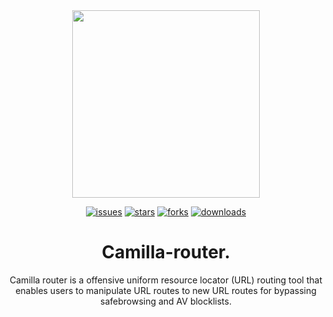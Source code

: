 <div align="center">
<img src="https://i.imgur.com/WWys7Qw.png" width="300" height="300">

[![issues](https://img.shields.io/github/issues/c4m3l-security/camilla-router?color=red)](https://github.com/c4m3l-security/camilla-router/issues)
[![stars](https://img.shields.io/github/stars/c4m3l-security/camilla-router?color=yellow)](https://github.com/c4m3l-security/camilla-router/stargazers)
[![forks](https://img.shields.io/github/forks/c4m3l-security/camilla-router?color=blue)](https://github.comc4m3l-security/camilla-router/network)
[![downloads](https://img.shields.io/github/downloads/c4m3l-security/camilla-router/total?color=green)](https://img.shields.io/github/downloads/c4m3l-security/camilla-router/total)

# Camilla-router.
Camilla router is a offensive uniform resource locator (URL) routing tool that enables users to manipulate URL routes to new URL routes for bypassing safebrowsing and AV blocklists.
</div>
